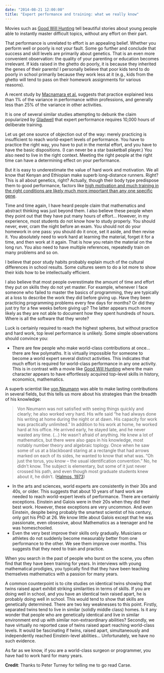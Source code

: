 ```yaml
---
date: "2014-08-21 12:00:00"
title: "Expert performance and training: what we really know"
---
```




Movies such as [Good Will Hunting](https://www.imdb.com/title/tt0119217/) tell beautiful stories about young people able to instantly master difficult topics, without any effort on their part.

That performance is unrelated to effort is an appealing belief. Whether you perform well or poorly is not your fault. Some go further and conclude that success and skill levels are primarily about genetics. That is an even more convenient observation: the quality of your parenting or education becomes irrelevant. If kids raised in the ghetto do poorly, it is because they inherited the genes of their parents! I personally believe that poor kids tend to do poorly in school primarily because they work less at it (e.g., kids from the ghetto will tend to pass on their homework assignments for various reasons). 

A recent study by [Macnamara et al.](https://login.proxy.hil.unb.ca/login?url=http://pss.sagepub.com/content/25/8/1608.short) suggests that practice explained less than 1% of the variance in performance within professions, and generally less than 25% of the variance in other activities. 

It is one of several similar studies attempting to debunk the claim popularized by [Gladwell](https://en.wikipedia.org/wiki/Outliers_(book)) that expert performance requires 10,000 hours of deliberate training.

Let us get one source of objection out of the way: merely practicing is insufficient to reach world-expert levels of performance. You have to practice the right way, you have to put in the mental effort, and you have to have the basic dispositions. (I can never be a star basketball player.) You also need to live in the right context. Meeting the right people at the right time can have a determining effect on your performance. 

But it is easy to underestimate the value of hard work and motivation. We all know that Kenyan and Ethiopian make superb long-distance runners. Right? This is all about genetics, right? Actually, though their body type predispose them to good performance, factors like [high motivation and much training in the right conditions are likely much more important than any one specific gene](http://www.ncbi.nlm.nih.gov/pubmed/22634972). 

Time and time again, I have heard people claim that mathematics and abstract thinking was just beyond them. I also believe these people when they point out that they have put many hours of effort&hellip; However, in my experience, most students do not know how to study properly. You should never, ever, cram the night before an exam. You should not do your homework in one pass: you should do it once, set it aside, and then revise it. You absolutely need to work hard at learning the material, forget it for a time, and then work at it again. That is how you retain the material on the long run. You also need to have multiple references, repeatedly train on many problems and so on.

I believe that poor study habits probably explain much of the cultural differences in school results. Some cultures seem to do a lot more to show their kids how to be intellectually efficient.

I also believe that most people overestimate the amount of time and effort they put on skills they do not yet master. For example, whenever I face someone who failed to master the basics of programming, they are typically at a loss to describe the work they did before giving up. Have they been practicing programming problems every few days for months? Or did they just try for a few weeks before giving up? The latter appears much more likely as they are not able to document how they spent hundreds of hours. Where is all the software that they wrote?

Luck is certainly required to reach the highest spheres, but without practice and hard work, top level performance is unlikely. Some simple observations should convince you:

- There are few people who make world-class contributions at once&hellip; there are few polymaths. It is virtually impossible for someone to become a world expert several distinct activities. This indicates that much effort is required for world-class performance in any one activity. This is in contrast with a movie like [Good Will Hunting](https://www.imdb.com/title/tt0119217/) where the main character appears to have effortlessly acquired top-level skills in history, economics, mathematics.

A superb scientist like [von Neumann](https://en.wikipedia.org/wiki/Von_Neumann) was able to make lasting contributions in several fields, but this tells us more about his strategies than the breadth of his knowledge:

> Von Neumann was not satisfied with seeing things quickly and clearly; he also worked very hard. His wife said &ldquo;he had always done his writing at home during the night or at dawn. His capacity for work was practically unlimited.&rdquo; In addition to his work at home, he worked hard at his office. He arrived early, he stayed late, and he never wasted any time. (&hellip;) He wasn&rsquo;t afraid of anything. He knew a lot of mathematics, but there were also gaps in his knowledge, most notably number theory and algebraic toplogy. Once when he saw some of us at a blackboard staring at a rectangle that had arrows marked on each of its sides, he wanted to know that what was. &ldquo;Oh just the torus, you know &#8211; the usual identification convention.&rdquo; No, he didn&rsquo;t know. The subject is elementary, but some of it just never crossed his path, and even though most graduate students knew about it, he didn&rsquo;t. ([Halmos, 1973](http://stepanov.lk.net/mnemo/legende.html))

- In the arts and sciences, world experts are consistently in their 30s and 40s, or older. This suggests that about 10 years of hard work are needed to reach world-expert levels of performance. There are certainly exceptions. Einstein and Galois were in their 20s when they did their best work. However, these exceptions are very uncommon. And even Einstein, despite being probably the smartest scientist of his century, only got his PhD at 26. We know little about Galois except that he was passionate, even obsessive, about Mathematics as a teenager and he was homeschooled.
- Even the very best improve their skills only gradually. Musicians or athletes do not suddenly become measurably better from one performance to the other. We see them improve over months. This suggests that they need to train and practice.

When you search in the past of people who burst on the scene, you often find that they have been training for years. In interviews with young mathematical prodigies, you typically find that they have been teaching themselves mathematics with a passion for many years.


A common counterpoint is to cite studies on identical twins showing that twins raised apart exhibit striking similarities in terms of skills. If you are doing well in school, and you have an identical twin raised apart, he is probably doing well in school. This would tend to show that skills are genetically determined. There are two key weaknesses to this point. Firstly, separated twins tend to live in similar (solidly middle class) homes. Is it any wonder that people who are genetically identical and live in similar environment end up with similar non-extraordinary abilities? Secondly, we have virtually no reported case of twins raised apart reaching world-class levels. It would be fascinating if twins, raised apart, simultaneously and independently reached Einstein-level abilities&hellip; Unfortunately, we have no such evidence.

As far as we know, if you are a world-class surgeon or programmer, you have had to work hard for many years.

__Credit__: Thanks to Peter Turney for telling me to go read Carse.

